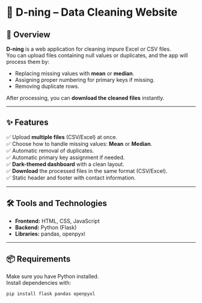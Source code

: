 # 🌌 D‑ning – Data Cleaning Website

## 📌 Overview
**D‑ning** is a web application for cleaning impure Excel or CSV files.  
You can upload files containing null values or duplicates, and the app will process them by:
- Replacing missing values with **mean** or **median**.
- Assigning proper numbering for primary keys if missing.
- Removing duplicate rows.

After processing, you can **download the cleaned files** instantly.

---

## ✨ Features
✅ Upload **multiple files** (CSV/Excel) at once.  
✅ Choose how to handle missing values: **Mean** or **Median**.  
✅ Automatic removal of duplicates.  
✅ Automatic primary key assignment if needed.  
✅ **Dark-themed dashboard** with a clean layout.  
✅ **Download** the processed files in the same format (CSV/Excel).  
✅ Static header and footer with contact information.

---

## 🛠️ Tools and Technologies
- **Frontend:** HTML, CSS, JavaScript  
- **Backend:** Python (Flask)  
- **Libraries:** pandas, openpyxl

---

## 📦 Requirements
Make sure you have Python installed.  
Install dependencies with:
```bash
pip install flask pandas openpyxl
